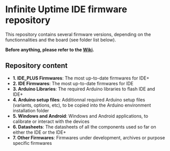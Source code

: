 # Infinite Uptime IDE firmware repository #

This repository contains several firmware versions, depending on the functionnalities and the board (see folder list below).

**Before anything, please refer to the [Wiki](https://github.com/infinite-uptime/productivity/wiki).**


## Repository content ##
- **1. IDE_PLUS Firmwares**: The most up-to-date firmwares for IDE+
- **2. IDE Firmwares**: The most up-to-date firmwares for IDE
- **3. Arduino Libraries**: The required Arduino libraries to flash IDE and IDE+
- **4. Arduino setup files**: Additionnal required Arduino setup files (variants, options, etc), to be copied into the Arduino environment installation folder
- **5. Windows and Android**: Windows and Android applications, to calibrate or interact with the devices
- **6. Datasheets**: The datasheets of all the components used so far on either the IDE or the IDE+
- **7. Other Firmwares**: Firmwares under development, archives or purpose specific firmwares
